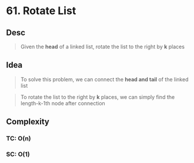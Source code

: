 # 61. Rotate List

## Desc

> Given the **head** of a linked list, rotate the list to the right by **k** places

## Idea

> To solve this problem, we can connect the **head and tail** of the linked list

> To rotate the list to the right by **k** places, we can simply find the length-k-1th node after connection

## Complexity

### TC: O(n)

### SC: O(1)